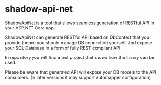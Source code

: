 # shadow-api-net
ShadowApiNet is a tool that allows seamless generation of RESTful API in your ASP.NET Core app.

ShadowApiNet can generate RESTful API based on DbContext that you provide (hence you should manage DB connection yourself. 
And expose your SQL Database in a form of fully REST compliant API. 

In repository you will find a test project that shows how the library can be used.

Please be aware that generated API will expose your DB models to the API consumers. (In later versions it may support Automapper configuration)

